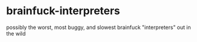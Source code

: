 # brainfuck-interpreters
possibly the worst, most buggy, and slowest brainfuck "interpreters" out in the wild

